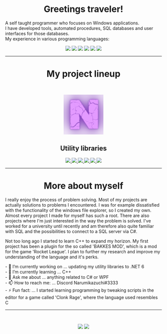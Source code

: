 <h1 align="center">Greetings traveler!</h1>
  
A self taught programmer who focuses on Windows applications.  
I have developed tools, automated procedures, SQL databases and user interfaces for those databases.  
My experience in various programming languages:  
<p align="center">
  <img src="https://img.shields.io/badge/C%23-9%20years-178600" />
  <img src="https://img.shields.io/badge/C%2B%2B-1%20year-f34b7d" />
  <img src="https://img.shields.io/badge/HTML-5%20years-e34c26" />
  <img src="https://img.shields.io/badge/CSS-3%20years-563d7c" />
  <img src="https://img.shields.io/badge/Javascript-5%20years-f1e05a" />
  <img src="https://img.shields.io/badge/PHP-3%20years-4f5d95" />
</p>  

---
  
<h1 align="center">My project lineup</h1>
<br/>
<p align="center">
  <img src="Logo.png" />
</p>
<p>
  <h2 align="center">Utility libraries</h2>
</p>
<p align="center">
  <a href="https://github.com/Narumikazuchi/Common">
    <img src="https://github-readme-stats.vercel.app/api/pin/?username=Narumikazuchi&repo=common&theme=tokyonight" />
  </a>
  <a href="https://github.com/Narumikazuchi/Collections">
    <img src="https://github-readme-stats.vercel.app/api/pin/?username=Narumikazuchi&repo=collections&theme=tokyonight" />
  </a>
  <a href="https://github.com/Narumikazuchi/Extensibility">
    <img src="https://github-readme-stats.vercel.app/api/pin/?username=Narumikazuchi&repo=extensibility&theme=tokyonight" />
  </a>
  <a href="https://github.com/Narumikazuchi/Networking">
    <img src="https://github-readme-stats.vercel.app/api/pin/?username=Narumikazuchi&repo=networking&theme=tokyonight" />
  </a>
  <a href="https://github.com/Narumikazuchi/Serialization">
    <img src="https://github-readme-stats.vercel.app/api/pin/?username=Narumikazuchi&repo=serialization&theme=tokyonight" />
  </a>
  <a href="https://github.com/Narumikazuchi/Windows">
    <img src="https://github-readme-stats.vercel.app/api/pin/?username=Narumikazuchi&repo=windows&theme=tokyonight" />
  </a>
</p>  

---
  
<h1 align="center">More about myself</h1>
<p>
I really enjoy the process of problem solving. Most of my projects are actually solutions to problems I encountered. I was for example dissatisfied with the functionality of the windows file explorer, so I created my own. Almost every project I made for myself has such a root. There are also projects where I'm just interested in the way the problem is solved. I've worked for a university until recently and am therefore also quite familiar with SQL and the possibilities to connect to a SQL server via C#.
</p>
<p>
Not too long ago I started to learn C++ to expand my horizon. My first project has been a plugin for the so called 'BAKKES MOD', which is a mod for the game 'Rocket League'. I plan to further my research and improve my understanding of the language and it's perks.
</p>
<p>
- 🔭 I’m currently working on ... updating my utility libraries to .NET 6<br />
- 🌱 I’m currently learning ... C++<br />
- 💬 Ask me about ... anything related to C# or WPF<br />
- 📫 How to reach me: ... Discord Narumikazuchi#3333<br />
- ⚡ Fun fact: ... I started learning programming by tweaking scripts in the editor for a game called 'Clonk Rage', where the language used resembles C<br />
</p>  
  
---
  
<br />
<p align="center">
  <img src="https://github-readme-stats.vercel.app/api?username=Narumikazuchi&theme=radical&show_icons=true" width="450"/>
  <img src="https://github-readme-stats.vercel.app/api/top-langs/?username=Narumikazuchi&layout=compact&theme=radical" width="400" />
</p>

